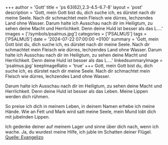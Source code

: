 +++
author = 'Gott'
title = 'ps 63(62),2.3-4.5-6.7-8'
layout = 'post'
description = 'Gott, mein Gott bist du, dich suche ich,  es dürstet nach dir meine Seele.  Nach dir schmachtet mein Fleisch  wie dürres, lechzendes Land ohne Wasser.  Darum halte ich Ausschau nach dir im Heiligtum,  zu sehen deine Macht und Herrlichkeit. Denn deine Huld ist besser als das L....'
images = ['/symbols/psalmus.jpg']
categories = ['PSALMUS']
tags = ['PSALMUS']
date = '2024-07-22 07:00:00 +0100'
summary = 'Gott, mein Gott bist du, dich suche ich,  es dürstet nach dir meine Seele.  Nach dir schmachtet mein Fleisch  wie dürres, lechzendes Land ohne Wasser.  Darum halte ich Ausschau nach dir im Heiligtum,  zu sehen deine Macht und Herrlichkeit. Denn deine Huld ist besser als das L....'
linkedsummaryImage = 'psalmus.jpg'
keepImageRatio = 'true'
+++
Gott, mein Gott bist du, dich suche ich, 
es dürstet nach dir meine Seele. 
Nach dir schmachtet mein Fleisch 
wie dürres, lechzendes Land ohne Wasser.

Darum halte ich Ausschau nach dir im Heiligtum, 
zu sehen deine Macht und Herrlichkeit.
Denn deine Huld ist besser als das Leben.<!--more--> 
Meine Lippen werden dich rühmen.

So preise ich dich in meinem Leben, 
in deinem Namen erhebe ich meine Hände.
Wie an Fett und Mark wird satt meine Seele, 
mein Mund lobt dich mit jubelnden Lippen.

Ich gedenke deiner auf meinem Lager und sinne über dich nach, wenn ich wache.
Ja, du wurdest meine Hilfe, ich juble im Schatten deiner Flügel.<br> [Quelle: Evangelizo](https://evangeliumtagfuertag.org/DE/gospel)